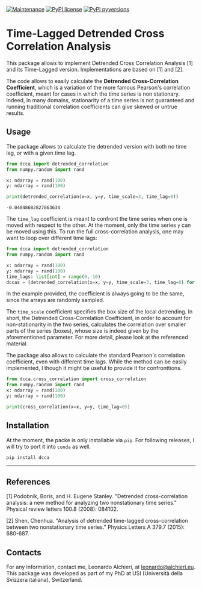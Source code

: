 [![Maintenance](https://img.shields.io/badge/Maintained%3F-yes-green.svg)](https://github.com/LeonardoAlchieri/dcca/graphs/commit-activity)
[![PyPI license](https://img.shields.io/pypi/l/ansicolortags.svg)](https://github.com/LeonardoAlchieri/dcca/blob/main/LICENSE)
[![PyPI pyversions](https://img.shields.io/badge/Python-3.11-informational)](https://github.com/LeonardoAlchieri/dcca)

# Time-Lagged Detrended Cross Correlation Analysis

This package allows to implement Detrended Cross Correlation Analysis [1] and its Time-Lagged version. Implementations are based on [1] and [2].

The code allows to easily calculate the **Detrended Cross-Correlation Coefficient**, which is a variation of the more famous Pearson's correlation coefficient, meant for cases in which the time series is non stationary. Indeed, in many domains, stationarity of a time series is not guaranteed and running traditional correlation coefficients can give skewed or untrue results. 

## Usage
The package allows to calculate the detrended version with both no time lag, or with a given time lag.
```python
from dcca import detrended_correlation
from numpy.random import rand

x: ndarray = rand(100)
y: ndarray = rand(100)

print(detrended_correlation(x=x, y=y, time_scale=3, time_lag=0))
```
```
-0.04848682827863634
```
The `time_lag` coefficient is meant to confront the time series when one is moved with respect to the other. At the moment, only the time series `y` can be moved using this. To run the full cross-correlation analysis, one may want to loop over different time lags:
```python
from dcca import detrended_correlation
from numpy.random import rand

x: ndarray = rand(100)
y: ndarray = rand(100)
time_lags: list[int] = range(0, 10)
dccas = [detrended_correlation(x=x, y=y, time_scale=3, time_lag=0) for time_lag in time_lags]
```
In the example provided, the coefficient is always going to be the same, since the arrays are randomly sampled.

The `time_scale` coefficient specifies the box size of the local detrending. In short, the Detrended Cross-Correlation Coefficient, in order to account for non-stationarity in the two series, calculates the correlation over smaller parts of the series (boxes), whose size is indeed given by the aforementioned parameter. For more detail, please look at the referenced material.

The package also allows to calculate the standard Pearson's correlation coefficient, even with different time lags. While the method can be easily implemented, I though it might be useful to provide it for confronttions.
```python
from dcca.cross_correlation import cross_correlation
from numpy.random import rand
x: ndarray = rand(100)
y: ndarray = rand(100)

print(cross_correlation(x=x, y=y, time_lag=0))
```

## Installation
At the moment, the packe is only installable via `pip`. For following releases, I will try to port it into `conda` as well.
```bash
pip install dcca
```

---
## References
[1] Podobnik, Boris, and H. Eugene Stanley. "Detrended cross-correlation analysis: a new method for analyzing two nonstationary time series." Physical review letters 100.8 (2008): 084102.

[2] Shen, Chenhua. "Analysis of detrended time-lagged cross-correlation between two nonstationary time series." Physics Letters A 379.7 (2015): 680-687.

## Contacts
For any information, contact me, Leonardo Alchieri, at leonardo@alchieri.eu. This package was developed as part of my PhD at USI (Università della Svizzera italiana), Switzerland.